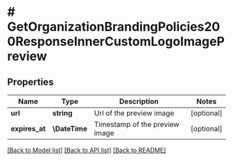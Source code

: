 # # GetOrganizationBrandingPolicies200ResponseInnerCustomLogoImagePreview

## Properties

Name | Type | Description | Notes
------------ | ------------- | ------------- | -------------
**url** | **string** | Url of the preview image | [optional]
**expires_at** | **\DateTime** | Timestamp of the preview image | [optional]

[[Back to Model list]](../../README.md#models) [[Back to API list]](../../README.md#endpoints) [[Back to README]](../../README.md)
